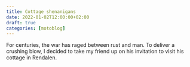 ```yaml
---
title: Cottage shenanigans
date: 2022-01-02T12:00:00+02:00
draft: true
categories: [motoblog]
---
```


For centuries, the war has raged between rust and man. To deliver a crushing blow, I decided to take my friend up on his invitation to visit his cottage in Rendalen.

